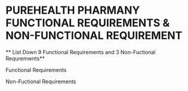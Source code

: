 # PUREHEALTH PHARMANY FUNCTIONAL REQUIREMENTS & NON-FUNCTIONAL REQUIREMENT

** List Down 9 Functional Requirements and 3 Non-Fuctional Requremwnts**

Functional Requirements

Non-Fuctional Requirements
